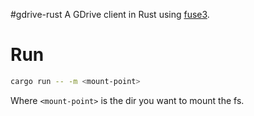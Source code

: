 #gdrive-rust
A GDrive client in Rust using [fuse3](https://github.com/Sherlock-Holo/fuse3).

# Run

```bash
cargo run -- -m <mount-point>
```

Where `<mount-point>` is the dir you want to mount the fs.
